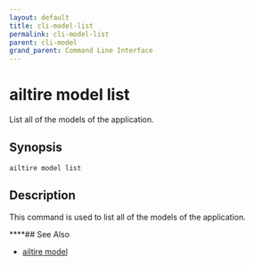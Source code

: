 ```yaml
---
layout: default
title: cli-model-list
permalink: cli-model-list
parent: cli-model
grand_parent: Command Line Interface
---
```


# ailtire model list

List all of the models of the application.

## Synopsis

```shell
ailtire model list
```

## Description

This command is used to list all of the models of the application.

****## See Also

* [ailtire model](cli-model)
